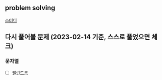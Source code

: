 ## problem solving

[스터디](https://shimmering-hoverfly-11d.notion.site/PS-with-c-ada268a09c8e4ac19c671d2dcd391026)

## 다시 풀어볼 문제 (2023-02-14 기준, 스스로 풀었으면 체크)

### 문자열
- [ ] [팰린드롬](https://leetcode.com/problems/valid-palindrome/)
